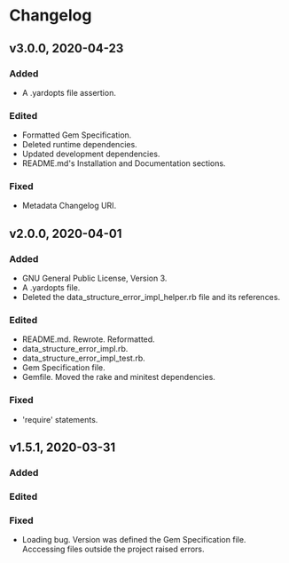 # Changelog

## v3.0.0, 2020-04-23

### Added

- A .yardopts file assertion.

### Edited

- Formatted Gem Specification.
- Deleted runtime dependencies.
- Updated development dependencies.
- README.md's Installation and Documentation sections.

### Fixed

- Metadata Changelog URI.

## v2.0.0, 2020-04-01

### Added

- GNU General Public License, Version 3.
- A .yardopts file.
- Deleted the data_structure_error_impl_helper.rb file and its references.

### Edited

- README.md. Rewrote. Reformatted.
- data_structure_error_impl.rb.
- data_structure_error_impl_test.rb.
- Gem Specification file.
- Gemfile. Moved the rake and minitest dependencies.

### Fixed

- 'require' statements.

## v1.5.1, 2020-03-31

### Added

### Edited

### Fixed

- Loading bug. Version was defined the Gem Specification file. Acccessing
 files outside the project raised errors.